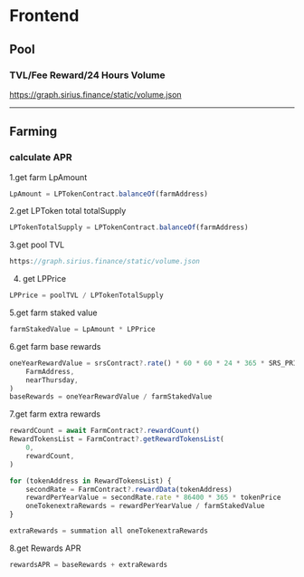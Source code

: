 # Frontend

## Pool

### TVL/Fee Reward/24 Hours Volume

https://graph.sirius.finance/static/volume.json

___


## Farming

### calculate APR

1.get farm LpAmount
```javascript
LpAmount = LPTokenContract.balanceOf(farmAddress)
```

2.get LPToken total totalSupply
```javascript
LPTokenTotalSupply = LPTokenContract.balanceOf(farmAddress)
```

3.get pool TVL
```typescript
https://graph.sirius.finance/static/volume.json
```

4. get LPPrice
```typescript
LPPrice = poolTVL / LPTokenTotalSupply
```

5.get farm staked value
```typescript
farmStakedValue = LpAmount * LPPrice
```

6.get farm base rewards
```typescript
oneYearRewardValue = srsContract?.rate() * 60 * 60 * 24 * 365 * SRS_PRICE * FarmControllerContract?.gaugeRelativeWeight(
    FarmAddress,
    nearThursday,
)
baseRewards = oneYearRewardValue / farmStakedValue
```

7.get farm extra rewards
```typescript
rewardCount = await FarmContract?.rewardCount()
RewardTokensList = FarmContract?.getRewardTokensList(
    0,
    rewardCount,
)

for (tokenAddress in RewardTokensList) {
    secondRate = FarmContract?.rewardData(tokenAddress)
    rewardPerYearValue = secondRate.rate * 86400 * 365 * tokenPrice
    oneTokenextraRewards = rewardPerYearValue / farmStakedValue
}

extraRewards = summation all oneTokenextraRewards
```

8.get Rewards APR
```typescript
rewardsAPR = baseRewards + extraRewards
```
